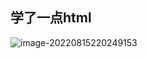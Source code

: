 ## 学了一点html

![image-20220815220249153](C:\Users\liupan\AppData\Roaming\Typora\typora-user-images\image-20220815220249153.png)